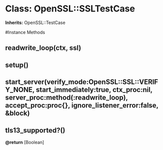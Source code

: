 # Class: OpenSSL::SSLTestCase
**Inherits:** OpenSSL::TestCase
    




#Instance Methods
## readwrite_loop(ctx, ssl) [](#method-i-readwrite_loop)

## setup() [](#method-i-setup)

## start_server(verify_mode:OpenSSL::SSL::VERIFY_NONE, start_immediately:true, ctx_proc:nil, server_proc:method(:readwrite_loop), accept_proc:proc{}, ignore_listener_error:false, &block) [](#method-i-start_server)

## tls13_supported?() [](#method-i-tls13_supported?)

**@return** [Boolean] 

